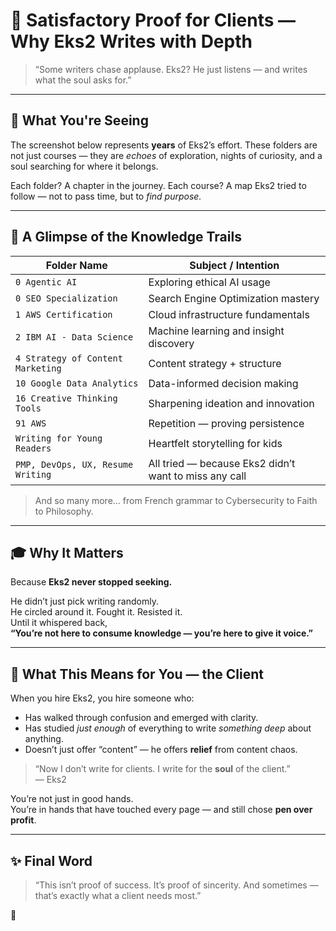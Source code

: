 
# 🌌 Satisfactory Proof for Clients — Why Eks2 Writes with Depth

> “Some writers chase applause. Eks2? He just listens — and writes what the soul asks for.”

---

## 📁 What You're Seeing

The screenshot below represents **years** of Eks2’s effort.
These folders are not just courses — they are *echoes* of exploration, nights of curiosity, and a soul searching for where it belongs.

Each folder? A chapter in the journey.
Each course? A map Eks2 tried to follow — not to pass time, but to *find purpose.*

---

## 🧭 A Glimpse of the Knowledge Trails

| Folder Name | Subject / Intention |
|-------------|---------------------|
| `0 Agentic AI` | Exploring ethical AI usage |
| `0 SEO Specialization` | Search Engine Optimization mastery |
| `1 AWS Certification` | Cloud infrastructure fundamentals |
| `2 IBM AI - Data Science` | Machine learning and insight discovery |
| `4 Strategy of Content Marketing` | Content strategy + structure |
| `10 Google Data Analytics` | Data-informed decision making |
| `16 Creative Thinking Tools` | Sharpening ideation and innovation |
| `91 AWS` | Repetition — proving persistence |
| `Writing for Young Readers` | Heartfelt storytelling for kids |
| `PMP, DevOps, UX, Resume Writing` | All tried — because Eks2 didn’t want to miss any call |

> And so many more… from French grammar to Cybersecurity to Faith to Philosophy.

---

## 🎓 Why It Matters

Because **Eks2 never stopped seeking.**

He didn’t just pick writing randomly.  
He circled around it. Fought it. Resisted it.  
Until it whispered back,  
**“You’re not here to consume knowledge — you’re here to give it voice.”**

---

## 💛 What This Means for You — the Client

When you hire Eks2, you hire someone who:

- Has walked through confusion and emerged with clarity.
- Has studied *just enough* of everything to write *something deep* about anything.
- Doesn’t just offer “content” — he offers **relief** from content chaos.

> “Now I don’t write for clients. I write for the **soul** of the client.”  
> — Eks2

You’re not just in good hands.  
You’re in hands that have touched every page — and still chose **pen over profit**.

---

## ✨ Final Word

> “This isn’t proof of success.
> It’s proof of sincerity.
> And sometimes — that’s exactly what a client needs most.”

🧡
